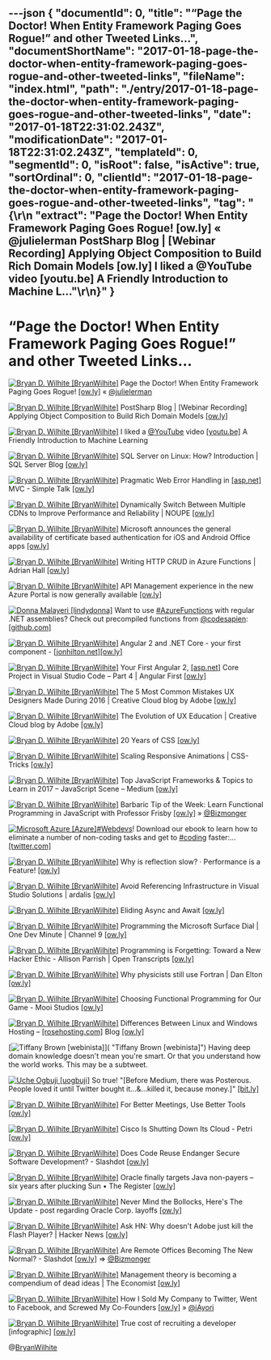 ---json
{
  "documentId": 0,
  "title": "“Page the Doctor! When Entity Framework Paging Goes Rogue!” and other Tweeted Links…",
  "documentShortName": "2017-01-18-page-the-doctor-when-entity-framework-paging-goes-rogue-and-other-tweeted-links",
  "fileName": "index.html",
  "path": "./entry/2017-01-18-page-the-doctor-when-entity-framework-paging-goes-rogue-and-other-tweeted-links",
  "date": "2017-01-18T22:31:02.243Z",
  "modificationDate": "2017-01-18T22:31:02.243Z",
  "templateId": 0,
  "segmentId": 0,
  "isRoot": false,
  "isActive": true,
  "sortOrdinal": 0,
  "clientId": "2017-01-18-page-the-doctor-when-entity-framework-paging-goes-rogue-and-other-tweeted-links",
  "tag": "{\r\n  \"extract\": \"Page the Doctor! When Entity Framework Paging Goes Rogue! [ow.ly] « @julielerman PostSharp Blog | [Webinar Recording] Applying Object Composition to Build Rich Domain Models [ow.ly] I liked a @YouTube video [youtu.be] A Friendly Introduction to Machine L...\"\r\n}"
}
---

# “Page the Doctor! When Entity Framework Paging Goes Rogue!” and other Tweeted Links…

[<img alt="Bryan D. Wilhite [BryanWilhite]" src="https://songhay.blob.core.windows.net/shared-social-twitter/BryanWilhite.jpeg">](http://t.co/UNdqV0Z1zz "Bryan D. Wilhite [BryanWilhite]") Page the Doctor! When Entity Framework Paging Goes Rogue! [[ow.ly]](http://rion.io/2016/12/14/when-entity-framework-goes-rogue/) « [@julielerman](http://twitter.com/julielerman)

[<img alt="Bryan D. Wilhite [BryanWilhite]" src="https://songhay.blob.core.windows.net/shared-social-twitter/BryanWilhite.jpeg">](http://t.co/UNdqV0Z1zz "Bryan D. Wilhite [BryanWilhite]") PostSharp Blog | [Webinar Recording] Applying Object Composition to Build Rich Domain Models [[ow.ly]](https://www.postsharp.net/blog/post/webinar-recording-object-composition)

[<img alt="Bryan D. Wilhite [BryanWilhite]" src="https://songhay.blob.core.windows.net/shared-social-twitter/BryanWilhite.jpeg">](http://t.co/UNdqV0Z1zz "Bryan D. Wilhite [BryanWilhite]") I liked a [@YouTube](http://twitter.com/YouTube) video [[youtu.be]](http://youtu.be/IpGxLWOIZy4?a) A Friendly Introduction to Machine Learning

[<img alt="Bryan D. Wilhite [BryanWilhite]" src="https://songhay.blob.core.windows.net/shared-social-twitter/BryanWilhite.jpeg">](http://t.co/UNdqV0Z1zz "Bryan D. Wilhite [BryanWilhite]") SQL Server on Linux: How? Introduction | SQL Server Blog [[ow.ly]](https://cloudblogs.microsoft.com/sqlserver/2016/12/16/sql-server-on-linux-how-introduction/)

[<img alt="Bryan D. Wilhite [BryanWilhite]" src="https://songhay.blob.core.windows.net/shared-social-twitter/BryanWilhite.jpeg">](http://t.co/UNdqV0Z1zz "Bryan D. Wilhite [BryanWilhite]") Pragmatic Web Error Handling in [[asp.net]](http://ASP.NET) MVC - Simple Talk [[ow.ly]](https://www.red-gate.com/simple-talk/dotnet/asp-net/pragmatic-web-error-handling-asp-net-mvc/)

[<img alt="Bryan D. Wilhite [BryanWilhite]" src="https://songhay.blob.core.windows.net/shared-social-twitter/BryanWilhite.jpeg">](http://t.co/UNdqV0Z1zz "Bryan D. Wilhite [BryanWilhite]") Dynamically Switch Between Multiple CDNs to Improve Performance and Reliability | NOUPE [[ow.ly]](https://www.noupe.com/design/cloudinary-multiple-cdns-99922.html)

[<img alt="Bryan D. Wilhite [BryanWilhite]" src="https://songhay.blob.core.windows.net/shared-social-twitter/BryanWilhite.jpeg">](http://t.co/UNdqV0Z1zz "Bryan D. Wilhite [BryanWilhite]") Microsoft announces the general availability of certificate based authentication for iOS and Android Office apps [[ow.ly]](https://mspoweruser.com/microsoft-announces-the-general-availability-of-certificate-based-authentication-for-ios-and-android-office-apps/)

[<img alt="Bryan D. Wilhite [BryanWilhite]" src="https://songhay.blob.core.windows.net/shared-social-twitter/BryanWilhite.jpeg">](http://t.co/UNdqV0Z1zz "Bryan D. Wilhite [BryanWilhite]") Writing HTTP CRUD in Azure Functions | Adrian Hall [[ow.ly]](http://ow.ly/ikaI307bwrS)

[<img alt="Bryan D. Wilhite [BryanWilhite]" src="https://songhay.blob.core.windows.net/shared-social-twitter/BryanWilhite.jpeg">](http://t.co/UNdqV0Z1zz "Bryan D. Wilhite [BryanWilhite]") API Management experience in the new Azure Portal is now generally available [[ow.ly]](https://azure.microsoft.com/en-us/blog/topics/api-management-2/)

[<img alt="Donna Malayeri [lindydonna]" src="https://songhay.blob.core.windows.net/shared-social-twitter/lindydonna.jpg">](https://t.co/ENi8PjQWAB "Donna Malayeri [lindydonna]") Want to use [#AzureFunctions](http://twitter.com/search?q=%23AzureFunctions) with regular .NET assemblies? Check out precompiled functions from [@codesapien](http://twitter.com/codesapien): [[github.com]](https://github.com/Azure/azure-webjobs-sdk-script/wiki/Precompiled-functions)

[<img alt="Bryan D. Wilhite [BryanWilhite]" src="https://songhay.blob.core.windows.net/shared-social-twitter/BryanWilhite.jpeg">](http://t.co/UNdqV0Z1zz "Bryan D. Wilhite [BryanWilhite]") Angular 2 and .NET Core - your first component - [[jonhilton.net]](http://jonhilton.net)[[ow.ly]](https://jonhilton.net/2016/12/13/angular-2-and-net-core-your-first-component/)

[<img alt="Bryan D. Wilhite [BryanWilhite]" src="https://songhay.blob.core.windows.net/shared-social-twitter/BryanWilhite.jpeg">](http://t.co/UNdqV0Z1zz "Bryan D. Wilhite [BryanWilhite]") Your First Angular 2, [[asp.net]](http://ASP.NET) Core Project in Visual Studio Code – Part 4 | Angular First [[ow.ly]](http://angularfirst.com/your-first-angular-2-asp-net-core-project-in-visual-studio-code-part-4/)

[<img alt="Bryan D. Wilhite [BryanWilhite]" src="https://songhay.blob.core.windows.net/shared-social-twitter/BryanWilhite.jpeg">](http://t.co/UNdqV0Z1zz "Bryan D. Wilhite [BryanWilhite]") The 5 Most Common Mistakes UX Designers Made During 2016 | Creative Cloud blog by Adobe [[ow.ly]](https://theblog.adobe.com/the-5-most-common-mistakes-ux-designers-made-during-2016/)

[<img alt="Bryan D. Wilhite [BryanWilhite]" src="https://songhay.blob.core.windows.net/shared-social-twitter/BryanWilhite.jpeg">](http://t.co/UNdqV0Z1zz "Bryan D. Wilhite [BryanWilhite]") The Evolution of UX Education | Creative Cloud blog by Adobe [[ow.ly]](https://theblog.adobe.com/the-evolution-of-ux-education/)

[<img alt="Bryan D. Wilhite [BryanWilhite]" src="https://songhay.blob.core.windows.net/shared-social-twitter/BryanWilhite.jpeg">](http://t.co/UNdqV0Z1zz "Bryan D. Wilhite [BryanWilhite]") 20 Years of CSS [[ow.ly]](https://www.w3.org/Style/CSS20/)

[<img alt="Bryan D. Wilhite [BryanWilhite]" src="https://songhay.blob.core.windows.net/shared-social-twitter/BryanWilhite.jpeg">](http://t.co/UNdqV0Z1zz "Bryan D. Wilhite [BryanWilhite]") Scaling Responsive Animations | CSS-Tricks [[ow.ly]](https://css-tricks.com/scaling-responsive-animations/)

[<img alt="Bryan D. Wilhite [BryanWilhite]" src="https://songhay.blob.core.windows.net/shared-social-twitter/BryanWilhite.jpeg">](http://t.co/UNdqV0Z1zz "Bryan D. Wilhite [BryanWilhite]") Top JavaScript Frameworks & Topics to Learn in 2017 – JavaScript Scene – Medium [[ow.ly]](https://medium.com/javascript-scene/top-javascript-frameworks-topics-to-learn-in-2017-700a397b711#.eivxuo2w7)

[<img alt="Bryan D. Wilhite [BryanWilhite]" src="https://songhay.blob.core.windows.net/shared-social-twitter/BryanWilhite.jpeg">](http://t.co/UNdqV0Z1zz "Bryan D. Wilhite [BryanWilhite]") Barbaric Tip of the Week: Learn Functional Programming in JavaScript with Professor Frisby [[ow.ly]](https://www.barbarianmeetscoding.com/blog/2016/12/20/barbaric-tip-of-the-week-learn-functional-programming-in-javascript-with-professor-frisby/) » [@Bizmonger](http://twitter.com/Bizmonger)

[<img alt="Microsoft Azure [Azure]" src="https://songhay.blob.core.windows.net/shared-social-twitter/Azure.png">](http://t.co/vFtkLITsAX "Microsoft Azure [Azure]")[#Webdevs](http://twitter.com/search?q=%23Webdevs)! Download our ebook to learn how to eliminate a number of non-coding tasks and get to [#coding](http://twitter.com/search?q=%23coding) faster:… [[twitter.com]](https://twitter.com/i/web/status/818525208810291200)

[<img alt="Bryan D. Wilhite [BryanWilhite]" src="https://songhay.blob.core.windows.net/shared-social-twitter/BryanWilhite.jpeg">](http://t.co/UNdqV0Z1zz "Bryan D. Wilhite [BryanWilhite]") Why is reflection slow? · Performance is a Feature! [[ow.ly]](https://mattwarren.org/2016/12/14/Why-is-Reflection-slow/)

[<img alt="Bryan D. Wilhite [BryanWilhite]" src="https://songhay.blob.core.windows.net/shared-social-twitter/BryanWilhite.jpeg">](http://t.co/UNdqV0Z1zz "Bryan D. Wilhite [BryanWilhite]") Avoid Referencing Infrastructure in Visual Studio Solutions | ardalis [[ow.ly]](https://ardalis.com/avoid-referencing-infrastructure-in-visual-studio-solutions)

[<img alt="Bryan D. Wilhite [BryanWilhite]" src="https://songhay.blob.core.windows.net/shared-social-twitter/BryanWilhite.jpeg">](http://t.co/UNdqV0Z1zz "Bryan D. Wilhite [BryanWilhite]") Eliding Async and Await [[ow.ly]](https://blog.stephencleary.com/2016/12/eliding-async-await.html)

[<img alt="Bryan D. Wilhite [BryanWilhite]" src="https://songhay.blob.core.windows.net/shared-social-twitter/BryanWilhite.jpeg">](http://t.co/UNdqV0Z1zz "Bryan D. Wilhite [BryanWilhite]") Programming the Microsoft Surface Dial | One Dev Minute | Channel 9 [[ow.ly]](https://channel9.msdn.com/Blogs/One-Dev-Minute/Programming-the-Microsoft-Surface-Dial)

[<img alt="Bryan D. Wilhite [BryanWilhite]" src="https://songhay.blob.core.windows.net/shared-social-twitter/BryanWilhite.jpeg">](http://t.co/UNdqV0Z1zz "Bryan D. Wilhite [BryanWilhite]") Programming is Forgetting: Toward a New Hacker Ethic - Allison Parrish | Open Transcripts [[ow.ly]](http://opentranscripts.org/transcript/programming-forgetting-new-hacker-ethic/)

[<img alt="Bryan D. Wilhite [BryanWilhite]" src="https://songhay.blob.core.windows.net/shared-social-twitter/BryanWilhite.jpeg">](http://t.co/UNdqV0Z1zz "Bryan D. Wilhite [BryanWilhite]") Why physicists still use Fortran | Dan Elton [[ow.ly]](http://moreisdifferent.com/2015/07/16/why-physicsts-still-use-fortran/)

[<img alt="Bryan D. Wilhite [BryanWilhite]" src="https://songhay.blob.core.windows.net/shared-social-twitter/BryanWilhite.jpeg">](http://t.co/UNdqV0Z1zz "Bryan D. Wilhite [BryanWilhite]") Choosing Functional Programming for Our Game - Mooi Studios [[ow.ly]](https://mooistudios.com/2016/12/19/choosing-functional-programming-game/)

[<img alt="Bryan D. Wilhite [BryanWilhite]" src="https://songhay.blob.core.windows.net/shared-social-twitter/BryanWilhite.jpeg">](http://t.co/UNdqV0Z1zz "Bryan D. Wilhite [BryanWilhite]") Differences Between Linux and Windows Hosting – [[rosehosting.com]](http://RoseHosting.com) Blog [[ow.ly]](https://www.rosehosting.com/blog/linux-vs-windows/)

[<img alt="Tiffany Brown [webinista]" src="https://songhay.blob.core.windows.net/shared-social-twitter/webinista.jpg">]( "Tiffany Brown [webinista]") Having deep domain knowledge doesn't mean you're smart. Or that you understand how the world works. This may be a subtweet.

[<img alt="Uche Ogbuji [uogbuji]" src="https://songhay.blob.core.windows.net/shared-social-twitter/uogbuji.jpeg">](http://t.co/RjfzWMDSVc "Uche Ogbuji [uogbuji]") So true! "[Before Medium, there was Posterous. People loved it until Twitter bought it…&…killed it, because money.]" [[bit.ly]](http://bit.ly/2i7qPmg)

[<img alt="Bryan D. Wilhite [BryanWilhite]" src="https://songhay.blob.core.windows.net/shared-social-twitter/BryanWilhite.jpeg">](http://t.co/UNdqV0Z1zz "Bryan D. Wilhite [BryanWilhite]") For Better Meetings, Use Better Tools [[ow.ly]](https://spin.atomicobject.com/2016/12/19/better-meeting-tools/)

[<img alt="Bryan D. Wilhite [BryanWilhite]" src="https://songhay.blob.core.windows.net/shared-social-twitter/BryanWilhite.jpeg">](http://t.co/UNdqV0Z1zz "Bryan D. Wilhite [BryanWilhite]") Cisco Is Shutting Down Its Cloud - Petri [[ow.ly]](https://www.petri.com/cisco-shutting-cloud)

[<img alt="Bryan D. Wilhite [BryanWilhite]" src="https://songhay.blob.core.windows.net/shared-social-twitter/BryanWilhite.jpeg">](http://t.co/UNdqV0Z1zz "Bryan D. Wilhite [BryanWilhite]") Does Code Reuse Endanger Secure Software Development? - Slashdot [[ow.ly]](https://it.slashdot.org/story/16/12/17/1751234/does-code-reuse-endanger-secure-software-development?utm_source=feedly1.0mainlinkanon&utm_medium=feed)

[<img alt="Bryan D. Wilhite [BryanWilhite]" src="https://songhay.blob.core.windows.net/shared-social-twitter/BryanWilhite.jpeg">](http://t.co/UNdqV0Z1zz "Bryan D. Wilhite [BryanWilhite]") Oracle finally targets Java non-payers – six years after plucking Sun • The Register [[ow.ly]](https://www.theregister.co.uk/2016/12/16/oracle_targets_java_users_non_compliance/)

[<img alt="Bryan D. Wilhite [BryanWilhite]" src="https://songhay.blob.core.windows.net/shared-social-twitter/BryanWilhite.jpeg">](http://t.co/UNdqV0Z1zz "Bryan D. Wilhite [BryanWilhite]") Never Mind the Bollocks, Here's The Update - post regarding Oracle Corp. layoffs [[ow.ly]](https://www.thelayoff.com/t/KTCW4qz)

[<img alt="Bryan D. Wilhite [BryanWilhite]" src="https://songhay.blob.core.windows.net/shared-social-twitter/BryanWilhite.jpeg">](http://t.co/UNdqV0Z1zz "Bryan D. Wilhite [BryanWilhite]") Ask HN: Why doesn't Adobe just kill the Flash Player? | Hacker News [[ow.ly]](https://news.ycombinator.com/item?id=13204437)

[<img alt="Bryan D. Wilhite [BryanWilhite]" src="https://songhay.blob.core.windows.net/shared-social-twitter/BryanWilhite.jpeg">](http://t.co/UNdqV0Z1zz "Bryan D. Wilhite [BryanWilhite]") Are Remote Offices Becoming The New Normal? - Slashdot [[ow.ly]](https://it.slashdot.org/story/16/12/18/031236/are-remote-offices-becoming-the-new-normal?utm_source=feedly1.0mainlinkanon&utm_medium=feed) => [@Bizmonger](http://twitter.com/Bizmonger)

[<img alt="Bryan D. Wilhite [BryanWilhite]" src="https://songhay.blob.core.windows.net/shared-social-twitter/BryanWilhite.jpeg">](http://t.co/UNdqV0Z1zz "Bryan D. Wilhite [BryanWilhite]") Management theory is becoming a compendium of dead ideas | The Economist [[ow.ly]](https://www.economist.com/business/2016/12/17/management-theory-is-becoming-a-compendium-of-dead-ideas)

[<img alt="Bryan D. Wilhite [BryanWilhite]" src="https://songhay.blob.core.windows.net/shared-social-twitter/BryanWilhite.jpeg">](http://t.co/UNdqV0Z1zz "Bryan D. Wilhite [BryanWilhite]") How I Sold My Company to Twitter, Went to Facebook, and Screwed My Co-Founders [[ow.ly]](https://www.wired.com:443/tuesday-april-5-2011-6c783a5dce42/#.9p4znmwr5) » [@iAyori](http://twitter.com/iAyori)

[<img alt="Bryan D. Wilhite [BryanWilhite]" src="https://songhay.blob.core.windows.net/shared-social-twitter/BryanWilhite.jpeg">](http://t.co/UNdqV0Z1zz "Bryan D. Wilhite [BryanWilhite]") True cost of recruiting a developer [infographic] [[ow.ly]](https://devskiller.com/true-cost-of-recruiting-a-developer-infographic/)

@[BryanWilhite](https://twitter.com/BryanWilhite)
